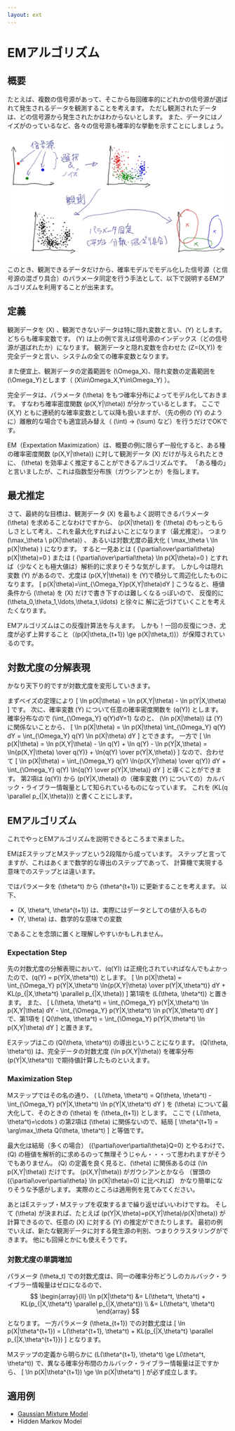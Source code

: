 ```yaml
---
layout: ext
---
```

# EMアルゴリズム

## 概要

たとえば、複数の信号源があって、そこから毎回確率的にどれかの信号源が選ばれて発生されるデータを観測することを考えます。
ただし観測されたデータは、どの信号源から発生されたかはわからないとします。
また、データにはノイズがのっているなど、各々の信号源も確率的な挙動を示すことにしましょう。

![](em_01.jpg)

このとき、観測できるデータだけから、確率モデルでモデル化した信号源（と信号源の混ざり具合）のパラメータ同定を行う手法として、以下で説明するEMアルゴリズムを利用することが出来ます。

## 定義

観測データを \(X\) 、観測できないデータは特に隠れ変数と言い、\(Y\) とします。
どちらも確率変数です。
\(Y\) は上の例で言えば信号源のインデックス（どの信号源が選ばれたか）になります。
観測データと隠れ変数を合わせた \(Z=(X,Y)\) を完全データと言い、システムの全ての確率変数となります。

また便宜上、観測データの定義範囲を \(\Omega_X\)、隠れ変数の定義範囲を \(\Omega_Y\)とします（ \(X\in\Omega_X,Y\in\Omega_Y\) ）。

完全データは、パラメータ \(\theta\) をもつ確率分布によってモデル化しておきます。
すなわち確率密度関数 \(p(X,Y|\theta)\) が分かっているとします。
ここで \(X,Y\) ともに連続的な確率変数として以降も扱いますが、（先の例の \(Y\) のように）離散的な場合でも適宜読み替え（ \(\int\) → \(\sum\) など）を行うだけでOKです。

EM（Expextation Maximization）は、概要の例に限らず一般化すると、ある種の確率密度関数 \(p(X,Y|\theta)\) に対して観測データ \(X\) だけが与えられたときに、 \(\theta\) を効率よく推定することができるアルゴリズムです。
「ある種の」と言いましたが、これは指数型分布族（ガウシアンとか）を指します。

## 最尤推定

さて、最終的な目標は、観測データ \(X\) を最もよく説明できるパラメータ \(\theta\) を求めることなわけですから、
\(p(X|\theta)\) を \(\theta\) のもっともらしさとして考え、これを最大化すればよいことになります（最尤推定）。
つまり \(\max_\theta \ p(X|\theta)\) 、
あるいは対数尤度の最大化 \( \max_\theta \ \ln p(X|\theta) \)
になります。
すると一見あとは
\( {\partial\over\partial\theta} p(X|\theta)=0 \) または
\( {\partial\over\partial\theta} \ln p(X|\theta)=0 \)
とすれば（少なくとも極大値は）解析的に求まりそうな気がします。
しかし今は隠れ変数 \(Y\) があるので、尤度は \(p(X,Y|\theta)\) を \(Y\)で積分して周辺化したものになります。
\[
p(X|\theta)=\int_{\Omega_Y}p(X,Y|\theta)dY
\]
こうなると、極値条件から \(\theta\) を \(X\) だけで書き下すのは難しくなるっぽいので、
反復的に \(\theta_0,\theta_1,\ldots,\theta_t,\ldots\) と徐々に
解に近づけていくことを考えたくなります。

EMアルゴリズムはこの反復計算法を与えます。
しかも！一回の反復につき、尤度が必ず上昇すること（\(p(X|\theta_{t+1}) \ge p(X|\theta_t)\)）が保障されているのです。

## 対数尤度の分解表現

かなり天下り的ですが対数尤度を変形していきます。

まずベイズの定理により
\[ \ln p(X|\theta) = \ln p(X,Y|\theta) - \ln p(Y|X,\theta) \]
です。
次に、確率変数 \(Y\) について任意の確率密度関数を \(q(Y)\) とします。
確率分布なので
\(\int_{\Omega_Y} q(Y)dY=1\)
なのと、
\(\ln p(X|\theta)\) は \(Y\) に関係ないことから、
\[
\ln p(X|\theta) = \ln p(X|\theta) \int_{\Omega_Y} q(Y) dY
                = \int_{\Omega_Y} q(Y) \ln p(X|\theta) dY
\]
とできます。
一方で
\[
\ln p(X|\theta)
= \ln p(X,Y|\theta) - \ln q(Y)  + \ln q(Y) - \ln p(Y|X,\theta)
= \ln{p(X,Y|\theta) \over q(Y)} + \ln{q(Y) \over p(Y|X,\theta)}
\]
なので、合わせて
\[
\ln p(X|\theta)
 = \int_{\Omega_Y} q(Y) \ln{p(X,Y|\theta) \over q(Y)} dY +
   \int_{\Omega_Y} q(Y) \ln{q(Y) \over p(Y|X,\theta)} dY
\]
と導くことができます。
第2項は \(q(Y)\) から \(p(Y|X,\theta)\) の（確率変数 \(Y\) についての）カルバック・ライブラー情報量として知られているものになっています。
これを \(KL(q \parallel p_{|X,\theta})\) と書くことにします。

## EMアルゴリズム

これでやっとEMアルゴリズムを説明できるところまで来ました。

EMはEステップとMステップという2段階から成っています。
ステップと言ってますが、これはあくまで数学的な導出のステップであって、
計算機で実現する意味でのステップとは違います。

ではパラメータを \(\theta^t\) から \(\theta^{t+1}\) に更新することを考えます。
以下、

* \(X, \theta^t, \theta^{t+1}\) は、実際にはデータとしての値が入るもの
* \(Y, \theta\) は、数学的な意味での変数

であることを念頭に置くと理解しやすいかもしれません。

### Expectation Step

先の対数尤度の分解表現において、\(q(Y)\) は正規化されていればなんでもよかったので、\(q(Y) = p(Y|X,\theta^t)\) とします。
\[
\ln p(X|\theta)
 = \int_{\Omega_Y} p(Y|X,\theta^t) \ln{p(X,Y|\theta) \over p(Y|X,\theta^t)} dY +
   KL(p_{|X,\theta^t} \parallel p_{|X,\theta})
\]
第1項を \(L(\theta, \theta^t)\) と置きます。
また、
\[
L(\theta, \theta^t)
 = \int_{\Omega_Y} p(Y|X,\theta^t) \ln p(X,Y|\theta) dY -
   \int_{\Omega_Y} p(Y|X,\theta^t) \ln p(Y|X,\theta^t) dY
\]
で、第1項を
\[
Q(\theta, \theta^t) = \int_{\Omega_Y} p(Y|X,\theta^t) \ln p(X,Y|\theta) dY
\]
と置きます。

Eステップはこの \(Q(\theta, \theta^t)\) の導出ということになります。
\(Q(\theta, \theta^t)\) は、完全データの対数尤度 \(\ln p(X,Y|\theta)\) を確率分布 \(p(Y|X,\theta^t)\) で期待値計算したものといえます。

### Maximization Step

Mステップではその名の通り、
\(
L(\theta, \theta^t)
 = Q(\theta, \theta^t) -
   \int_{\Omega_Y} p(Y|X,\theta^t) \ln p(Y|X,\theta^t) dY
\)
を \(\theta\) について最大化して、そのときの \(\theta\) を \(\theta_{t+1}\) とします。
ここで \( L(\theta, \theta^t)=\cdots \) の第2項は \(\theta\) に関係ないので、結局
\[
\theta^{t+1} = \arg\max_\theta Q(\theta, \theta^t)
\]
と等価です。

最大化は結局（多くの場合） \({\partial\over\partial\theta}Q=0\) とやるわけで、\(Q\) の極値を解析的に求めるのって無理そうじゃん・・・って思われますがそうでもありません。
\(Q\) の定義を良く見ると、\(\theta\) に関係あるのは \(\ln p(X,Y|\theta)\) だけです。
\(p(X,Y|\theta)\) がガウシアンとかなら
（冒頭の \({\partial\over\partial\theta} \ln p(X|\theta)=0\) に比べれば）
かなり簡単になりそうな予感がします。
実際のところは適用例を見てみてください。

あとはEステップ・Mステップを収束するまで繰り返せばいいわけですね。
そして \(\theta\) が決まれば、たとえば \(p(Y|X,\theta)=p(X,Y|\theta)/p(X|\theta)\) が計算できるので、任意の \(X\) に対する \(Y\) の推定ができたりします。
最初の例でいえば、新たな観測データに対する発生源の判別、つまりクラスタリングができます。
他にも回帰とかにも使えそうです。

### 対数尤度の単調増加

パラメータ \(\theta_t\) での対数尤度は、同一の確率分布どうしのカルバック・ライブラー情報量はゼロになるので、
$$
\begin{array}{ll}
\ln p(X|\theta^t)
&= L(\theta^t, \theta^t) +
   KL(p_{|X,\theta^t} \parallel p_{|X,\theta^t}) \\
&= L(\theta^t, \theta^t)
\end{array}
$$
となります。
一方パラメータ \(\theta_{t+1}\) での対数尤度は
\[
\ln p(X|\theta^{t+1})
 = L(\theta^{t+1}, \theta^t) +
   KL(p_{|X,\theta^t} \parallel p_{|X,\theta^{t+1}})
\]
となります。

Mステップの定義から明らかに
\(L(\theta^{t+1}, \theta^t) \ge L(\theta^t, \theta^t)\)
で、異なる確率分布間のカルバック・ライブラー情報量は正ですから、
\[
\ln p(X|\theta^{t+1}) \ge \ln p(X|\theta^t)
\]
が必ず成立します。

## 適用例

* [Gaussian Mixture Model](GMM)
* Hidden Markov Model
